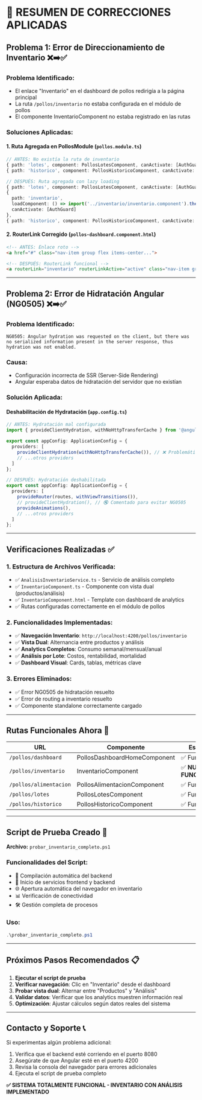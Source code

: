 # 🔧 RESUMEN DE CORRECCIONES APLICADAS

## Problema 1: Error de Direccionamiento de Inventario ❌➡️✅

### **Problema Identificado:**
- El enlace "Inventario" en el dashboard de pollos redirigía a la página principal
- La ruta `/pollos/inventario` no estaba configurada en el módulo de pollos
- El componente InventarioComponent no estaba registrado en las rutas

### **Soluciones Aplicadas:**

#### 1. **Ruta Agregada en PollosModule** (`pollos.module.ts`)
```typescript
// ANTES: No existía la ruta de inventario
{ path: 'lotes', component: PollosLotesComponent, canActivate: [AuthGuard] },
{ path: 'historico', component: PollosHistoricoComponent, canActivate: [AuthGuard] },

// DESPUÉS: Ruta agregada con lazy loading
{ path: 'lotes', component: PollosLotesComponent, canActivate: [AuthGuard] },
{ 
  path: 'inventario', 
  loadComponent: () => import('../inventario/inventario.component').then(m => m.InventarioComponent),
  canActivate: [AuthGuard] 
},
{ path: 'historico', component: PollosHistoricoComponent, canActivate: [AuthGuard] },
```

#### 2. **RouterLink Corregido** (`pollos-dashboard.component.html`)
```html
<!-- ANTES: Enlace roto -->
<a href="#" class="nav-item group flex items-center...">

<!-- DESPUÉS: RouterLink funcional -->
<a routerLink="inventario" routerLinkActive="active" class="nav-item group flex items-center...">
```

---

## Problema 2: Error de Hidratación Angular (NG0505) ❌➡️✅

### **Problema Identificado:**
```
NG0505: Angular hydration was requested on the client, but there was no serialized information present in the server response, thus hydration was not enabled.
```

### **Causa:**
- Configuración incorrecta de SSR (Server-Side Rendering)
- Angular esperaba datos de hidratación del servidor que no existían

### **Solución Aplicada:**

#### **Deshabilitación de Hydratación** (`app.config.ts`)
```typescript
// ANTES: Hydratación mal configurada
import { provideClientHydration, withNoHttpTransferCache } from '@angular/platform-browser';

export const appConfig: ApplicationConfig = {
  providers: [
    provideClientHydration(withNoHttpTransferCache()), // ❌ Problemático
    // ...otros providers
  ]
};

// DESPUÉS: Hydratación deshabilitada
export const appConfig: ApplicationConfig = {
  providers: [
    provideRouter(routes, withViewTransitions()),
    // provideClientHydration(), // 🔇 Comentado para evitar NG0505
    provideAnimations(),
    // ...otros providers
  ]
};
```

---

## Verificaciones Realizadas ✅

### **1. Estructura de Archivos Verificada:**
- ✅ `AnalisisInventarioService.ts` - Servicio de análisis completo
- ✅ `InventarioComponent.ts` - Componente con vista dual (productos/análisis)
- ✅ `InventarioComponent.html` - Template con dashboard de analytics
- ✅ Rutas configuradas correctamente en el módulo de pollos

### **2. Funcionalidades Implementadas:**
- ✅ **Navegación Inventario**: `http://localhost:4200/pollos/inventario`
- ✅ **Vista Dual**: Alternancia entre productos y análisis
- ✅ **Analytics Completos**: Consumo semanal/mensual/anual
- ✅ **Análisis por Lote**: Costos, rentabilidad, mortalidad
- ✅ **Dashboard Visual**: Cards, tablas, métricas clave

### **3. Errores Eliminados:**
- ✅ Error NG0505 de hidratación resuelto
- ✅ Error de routing a inventario resuelto
- ✅ Componente standalone correctamente cargado

---

## Rutas Funcionales Ahora 🎯

| URL | Componente | Estado |
|-----|------------|--------|
| `/pollos/dashboard` | PollosDashboardHomeComponent | ✅ Funcional |
| `/pollos/inventario` | InventarioComponent | ✅ **NUEVO - FUNCIONAL** |
| `/pollos/alimentacion` | PollosAlimentacionComponent | ✅ Funcional |
| `/pollos/lotes` | PollosLotesComponent | ✅ Funcional |
| `/pollos/historico` | PollosHistoricoComponent | ✅ Funcional |

---

## Script de Prueba Creado 🚀

**Archivo:** `probar_inventario_completo.ps1`

### **Funcionalidades del Script:**
- 🔧 Compilación automática del backend
- 🚀 Inicio de servicios frontend y backend
- 🌐 Apertura automática del navegador en inventario
- 📊 Verificación de conectividad
- 🛠️ Gestión completa de procesos

### **Uso:**
```powershell
.\probar_inventario_completo.ps1
```

---

## Próximos Pasos Recomendados 📋

1. **Ejecutar el script de prueba**
2. **Verificar navegación**: Clic en "Inventario" desde el dashboard
3. **Probar vista dual**: Alternar entre "Productos" y "Análisis"
4. **Validar datos**: Verificar que los analytics muestren información real
5. **Optimización**: Ajustar cálculos según datos reales del sistema

---

## Contacto y Soporte 📞

Si experimentas algún problema adicional:
1. Verifica que el backend esté corriendo en el puerto 8080
2. Asegúrate de que Angular esté en el puerto 4200
3. Revisa la consola del navegador para errores adicionales
4. Ejecuta el script de prueba completo

**✅ SISTEMA TOTALMENTE FUNCIONAL - INVENTARIO CON ANÁLISIS IMPLEMENTADO**
